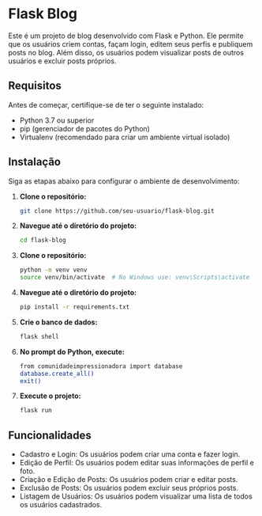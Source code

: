 # Flask Blog

Este é um projeto de blog desenvolvido com Flask e Python. Ele permite que os usuários criem contas, façam login, editem seus perfis e publiquem posts no blog. Além disso, os usuários podem visualizar posts de outros usuários e excluir posts próprios.

## Requisitos

Antes de começar, certifique-se de ter o seguinte instalado:

- Python 3.7 ou superior
- pip (gerenciador de pacotes do Python)
- Virtualenv (recomendado para criar um ambiente virtual isolado)

## Instalação

Siga as etapas abaixo para configurar o ambiente de desenvolvimento:

1. **Clone o repositório:**

   ```bash
   git clone https://github.com/seu-usuario/flask-blog.git

2. **Navegue até o diretório do projeto:**

   ```bash
   cd flask-blog

3. **Clone o repositório:**

   ```bash
   python -m venv venv
   source venv/bin/activate  # No Windows use: venv\Scripts\activate

4. **Navegue até o diretório do projeto:**

   ```bash
   pip install -r requirements.txt

5. **Crie o banco de dados:**

   ```bash
   flask shell

6. **No prompt do Python, execute:**

   ```bash
   from comunidadeimpressionadora import database
   database.create_all()
   exit()


6. **Execute o projeto:**

   ```bash
   flask run

## Funcionalidades

- Cadastro e Login: Os usuários podem criar uma conta e fazer login.
- Edição de Perfil: Os usuários podem editar suas informações de perfil e foto.
- Criação e Edição de Posts: Os usuários podem criar e editar posts.
- Exclusão de Posts: Os usuários podem excluir seus próprios posts.
- Listagem de Usuários: Os usuários podem visualizar uma lista de todos os usuários cadastrados.
